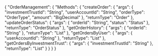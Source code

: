 {
  "OrderManagement": {
    "Methods": {
      "createOrder": {
        "args": {
          "investmentTrustId": "String",
          "userAccountId": "String",
          "orderType": "OrderType",
          "amount": "BigDecimal"
        },
        "returnType": "Order"
      },
      "updateOrderStatus": {
        "args": {
          "orderId": "String",
          "status": "Status"
        },
        "returnType": "OrderStatus"
      },
      "getOrderHistory": {
        "args": {
          "orderId": "String"
        },
        "returnType": "List<OrderHistory>"
      },
      "getOrdersByUser": {
        "args": {
          "userAccountId": "String"
        },
        "returnType": "List<Order>"
      },
      "getOrdersByInvestmentTrust": {
        "args": {
          "investmentTrustId": "String"
        },
        "returnType": "List<Order>"
      }
    }
  }
}